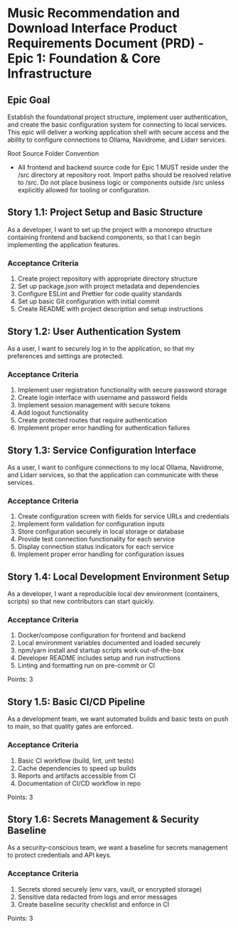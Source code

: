 # Music Recommendation and Download Interface Product Requirements Document (PRD) - Epic 1: Foundation & Core Infrastructure

## Epic Goal

Establish the foundational project structure, implement user authentication, and create the basic configuration system for connecting to local services. This epic will deliver a working application shell with secure access and the ability to configure connections to Ollama, Navidrome, and Lidarr services.

Root Source Folder Convention
- All frontend and backend source code for Epic 1 MUST reside under the /src directory at repository root. Import paths should be resolved relative to /src. Do not place business logic or components outside /src unless explicitly allowed for tooling or configuration.

## Story 1.1: Project Setup and Basic Structure

As a developer,
I want to set up the project with a monorepo structure containing frontend and backend components,
so that I can begin implementing the application features.

### Acceptance Criteria

1. Create project repository with appropriate directory structure
2. Set up package.json with project metadata and dependencies
3. Configure ESLint and Prettier for code quality standards
4. Set up basic Git configuration with initial commit
5. Create README with project description and setup instructions

## Story 1.2: User Authentication System

As a user,
I want to securely log in to the application,
so that my preferences and settings are protected.

### Acceptance Criteria

1. Implement user registration functionality with secure password storage
2. Create login interface with username and password fields
3. Implement session management with secure tokens
4. Add logout functionality
5. Create protected routes that require authentication
6. Implement proper error handling for authentication failures

## Story 1.3: Service Configuration Interface

As a user,
I want to configure connections to my local Ollama, Navidrome, and Lidarr services,
so that the application can communicate with these services.

### Acceptance Criteria

1. Create configuration screen with fields for service URLs and credentials
2. Implement form validation for configuration inputs
3. Store configuration securely in local storage or database
4. Provide test connection functionality for each service
5. Display connection status indicators for each service
6. Implement proper error handling for configuration issues

## Story 1.4: Local Development Environment Setup

As a developer,
I want a reproducible local dev environment (containers, scripts) so that new contributors can start quickly.

### Acceptance Criteria

1. Docker/compose configuration for frontend and backend
2. Local environment variables documented and loaded securely
3. npm/yarn install and startup scripts work out-of-the-box
4. Developer README includes setup and run instructions
5. Linting and formatting run on pre-commit or CI

Points: 3

## Story 1.5: Basic CI/CD Pipeline

As a development team, we want automated builds and basic tests on push to main, so that quality gates are enforced.

### Acceptance Criteria

1. Basic CI workflow (build, lint, unit tests)
2. Cache dependencies to speed up builds
3. Reports and artifacts accessible from CI
4. Documentation of CI/CD workflow in repo

Points: 3

## Story 1.6: Secrets Management & Security Baseline

As a security-conscious team, we want a baseline for secrets management to protect credentials and API keys.

### Acceptance Criteria

1. Secrets stored securely (env vars, vault, or encrypted storage)
2. Sensitive data redacted from logs and error messages
3. Create baseline security checklist and enforce in CI

Points: 3
